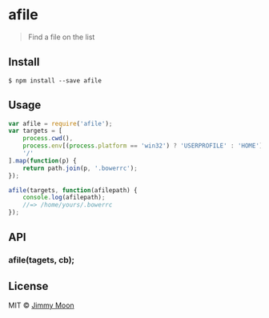 # afile

> Find a file on the list


## Install

```
$ npm install --save afile
```


## Usage

```js
var afile = require('afile');
var targets = [
	process.cwd(),
	process.env[(process.platform == 'win32') ? 'USERPROFILE' : 'HOME'],
	'/'
].map(function(p) {
	return path.join(p, '.bowerrc');
});

afile(targets, function(afilepath) {
	console.log(afilepath);
	//=> /home/yours/.bowerrc
});
```
## API

### afile(tagets, cb);

## License

MIT © [Jimmy Moon](http://ragingwind.me)
